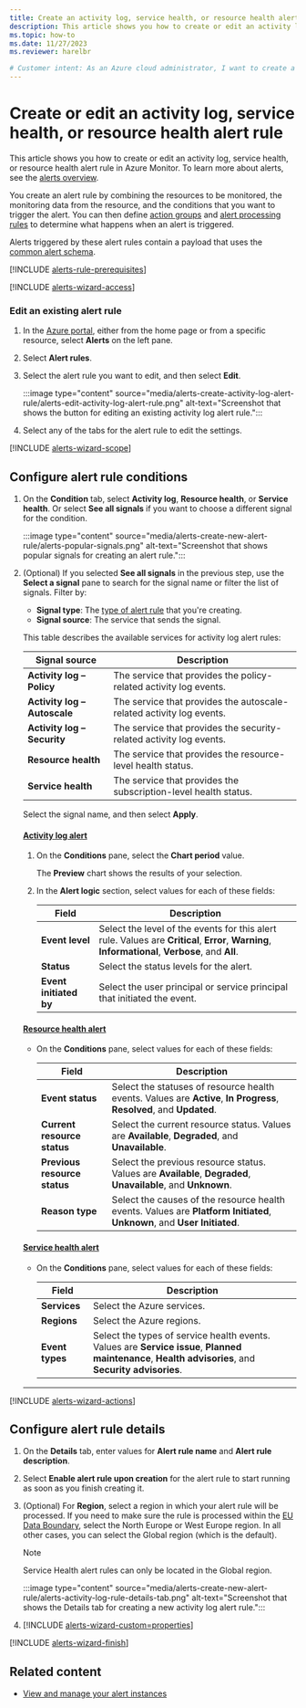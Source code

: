 ```yaml
---
title: Create an activity log, service health, or resource health alert rule
description: This article shows you how to create or edit an activity log, service health, or resource health alert rule in Azure Monitor.
ms.topic: how-to
ms.date: 11/27/2023
ms.reviewer: harelbr

# Customer intent: As an Azure cloud administrator, I want to create a new log search alert rule so that I can use a log search query to monitor the performance and availability of my resources.
---
```


# Create or edit an activity log, service health, or resource health alert rule

This article shows you how to create or edit an activity log, service health, or resource health alert rule in Azure Monitor. To learn more about alerts, see the [alerts overview](alerts-overview.md).

You create an alert rule by combining the resources to be monitored, the monitoring data from the resource, and the conditions that you want to trigger the alert. You can then define [action groups](./action-groups.md) and [alert processing rules](alerts-action-rules.md) to determine what happens when an alert is triggered.

Alerts triggered by these alert rules contain a payload that uses the [common alert schema](alerts-common-schema.md).

[!INCLUDE [alerts-rule-prerequisites](../includes/alerts-rule-prerequisites.md)]

[!INCLUDE [alerts-wizard-access](../includes/alerts-wizard-access.md)]

### Edit an existing alert rule

1. In the [Azure portal](https://portal.azure.com/), either from the home page or from a specific resource, select **Alerts** on the left pane.
1. Select **Alert rules**.
1. Select the alert rule you want to edit, and then select **Edit**.

    :::image type="content" source="media/alerts-create-activity-log-alert-rule/alerts-edit-activity-log-alert-rule.png" alt-text="Screenshot that shows the button for editing an existing activity log alert rule.":::
1. Select any of the tabs for the alert rule to edit the settings.

[!INCLUDE [alerts-wizard-scope](../includes/alerts-wizard-scope.md)]

## Configure alert rule conditions

1. On the **Condition** tab, select **Activity log**, **Resource health**, or **Service health**. Or select **See all signals** if you want to choose a different signal for the condition.

    :::image type="content" source="media/alerts-create-new-alert-rule/alerts-popular-signals.png" alt-text="Screenshot that shows popular signals for creating an alert rule.":::

1. (Optional) If you selected **See all signals** in the previous step, use the **Select a signal** pane to search for the signal name or filter the list of signals. Filter by:
    - **Signal type**: The [type of alert rule](alerts-overview.md#types-of-alerts) that you're creating.
    - **Signal source**: The service that sends the signal.

    This table describes the available services for activity log alert rules:

    | Signal source            | Description                                                     |
    |--------------------------|-----------------------------------------------------------------|
    | **Activity log – Policy**    | The service that provides the policy-related activity log events.       |
    | **Activity log – Autoscale** | The service that provides the autoscale-related activity log events.    |
    | **Activity log – Security**  | The service that provides the security-related activity log events.     |
    | **Resource health**          | The service that provides the resource-level health status.     |
    | **Service health**           | The service that provides the subscription-level health status. |

    Select the signal name, and then select **Apply**.

    #### [Activity log alert](#tab/activity-log)

    1. On the **Conditions** pane, select the **Chart period** value.

       The **Preview** chart shows the results of your selection.
    1. In the **Alert logic** section, select values for each of these fields:

        |Field |Description |
        |---------|---------|
        |**Event level**| Select the level of the events for this alert rule. Values are **Critical**, **Error**, **Warning**, **Informational**, **Verbose**, and **All**.|
        |**Status**|Select the status levels for the alert.|
        |**Event initiated by**|Select the user principal or service principal that initiated the event.|

    #### [Resource health alert](#tab/resource-health)

    - On the **Conditions** pane, select values for each of these fields:

       |Field |Description |
       |---------|---------|
       |**Event status**| Select the statuses of resource health events. Values are **Active**, **In Progress**, **Resolved**, and **Updated**.|
       |**Current resource status**|Select the current resource status. Values are **Available**, **Degraded**, and **Unavailable**.|
       |**Previous resource status**|Select the previous resource status. Values are **Available**, **Degraded**, **Unavailable**, and **Unknown**.|
       |**Reason type**|Select the causes of the resource health events. Values are **Platform Initiated**, **Unknown**, and **User Initiated**.|
  
    #### [Service health alert](#tab/service-health)

    - On the **Conditions** pane, select values for each of these fields:

      |Field |Description |
      |---------|---------|
      |**Services**| Select the Azure services.|
      |**Regions**|Select the Azure regions.|
      |**Event types**|Select the types of service health events. Values are **Service issue**, **Planned maintenance**, **Health advisories**, and **Security advisories**.|

    ---

[!INCLUDE [alerts-wizard-actions](../includes/alerts-wizard-actions.md)]

## Configure alert rule details

1. On the **Details** tab, enter values for **Alert rule name** and **Alert rule description**.
1. Select **Enable alert rule upon creation** for the alert rule to start running as soon as you finish creating it.
1. (Optional) For **Region**, select a region in which your alert rule will be processed. If you need to make sure the rule is processed within the [EU Data Boundary](/privacy/eudb/eu-data-boundary-learn), select the North Europe or West Europe region. In all other cases, you can select the Global region (which is the default).

   > [!NOTE]
   > Service Health alert rules can only be located in the Global region.

   :::image type="content" source="media/alerts-create-new-alert-rule/alerts-activity-log-rule-details-tab.png" alt-text="Screenshot that shows the Details tab for creating a new activity log alert rule.":::

1. [!INCLUDE [alerts-wizard-custom=properties](../includes/alerts-wizard-custom-properties.md)]

[!INCLUDE [alerts-wizard-finish](../includes/alerts-wizard-finish.md)]

## Related content

- [View and manage your alert instances](alerts-manage-alert-instances.md)
